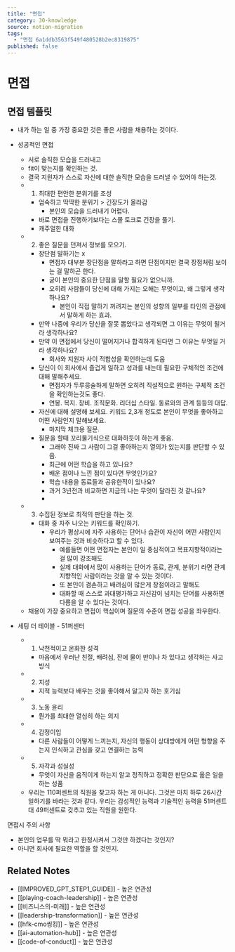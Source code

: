 ```yaml
---
title: "면접"
category: 30-knowledge
source: notion-migration
tags:
  - "면접 6a1ddb3563f549f480528b2ec8319875"
published: false
---
```


# 면접

## 면접 템플릿

* 내가 하는 일 중 가장 중요한 것은 좋은 사람을 채용하는 것이다.

* 성공적인 면접
  * 서로 솔직한 모습을 드러내고
  * fit이 맞는지를 확인하는 것.
  * 결국 지원자가 스스로 자신에 대한 솔직한 모습을 드러낼 수 있어야 하는것.
  * 1. 최대한 편안한 분위기를 조성
    * 엄숙하고 딱딱한 분위기 > 긴장도가 올라감
      * 본인의 모습을 드러내기 어렵다.
    * 바로 면접을 진행하기보다는 스몰 토크로 긴장을 풀기.
    * 캐주얼한 대화
  * 2. 좋은 질문을 던져서 정보를 모으기.
    * 장단점 말하기는 x
      * 면접자 대부분 장단점을 말하라고 하면 단점이지만 결국 장점처럼 보이는 걸 말하곤 한다.
      * 굳이 본인의 중요한 단점을 말할 필요가 없으니까.
      * 오히려 사람들이 당신에 대해 가지는 오해는 무엇이고, 왜 그렇게 생각하나요?
        * 본인이 직접 말하기 꺼려지는 본인의 성향의 일부를 타인의 관점에서 말하게 하는 효과.
    * 만약 나중에 우리가 당신을 잘못 뽑았다고 생각되면 그 이유는 무엇이 될거라 생각하나요?
    * 만약 이 면접에서 당신이 떨어지거나 합격하게 된다면 그 이유는 무엇일 거라 생각하나요?
      * 회사와 지원자 사이 적합성을 확인하는데 도움
    * 당신이 이 회사에서 즐겁게 일하고 성과를 내는데 필요한 구체적인 조건에 대해 말해주세요.
      * 면접자가 두루뭉술하게 말하면 오히려 직설적으로 원하는 구체적 조건을 확인하는것도 좋다.
      * 연봉. 복지. 장비. 조직문화. 리더십 스타일. 동료와의 관계 등등의 대답.
    * 자신에 대해 설명해 보세요. 키워드 2,3개 정도로 본인이 무엇을 좋아하고 어떤 사람인지 말해보세요.
      * 마지막 체크용 질문.
    * 질문을 할때 꼬리물기식으로 대화하듯이 하는게 좋음.
      * 그래야 진짜 그 사람이 그걸 좋아하는지 열의가 있는지를 판단할 수 있음.
      * 최근에 어떤 학습을 하고 있나요?
      * 배운 점이나 느낀 점이 있다면 무엇인가요?
      * 학습 내용을 동료들과 공유한적이 있나요?
      * 과거 3년전과 비교하면 지금의 나는 무엇이 달라진 것 같나요?
      *
  * 3. 수집된 정보로 최적의 판단을 하는 것.
    * 대화 중 자주 나오는 키워드를 확인하기.
      * 우리가 평상시에 자주 사용하는 단어나 습관이 자신이 어떤 사람인지 보여주는 것과 비슷하다고 할 수 있다.
        * 예를들면 어떤 면접자는 본인이 일 중심적이고 목표지향적이라는 걸 많이 강조해도
        * 실제 대화에서 많이 사용하는 단어가 동료, 관계, 분위기 라면 관계지향적인 사람이라는 것을 알 수 있는 것이다.
        * 또 본인이 겸손하고 배려심이 많은게 장점이라고 말해도
        * 대화할 때 스스로 과대평가하고 자신감이 넘치는 단어를 사용하면 다름을 알 수 있다는 것이다.
  * 채용이 가장 중요하고 면접이 핵심이며 질문의 수준이 면접 성공을 좌우한다.

* 세팅 더 테이블 - 51퍼센터
  * 1. 낙천적이고 온화한 성격
    * 마음에서 우러난 친절, 배려심, 잔에 물이 반이나 차 있다고 생각하는 사고방식
  * 2. 지성
    * 지적 능력보다 배우는 것을 좋아해서 알고자 하는 호기심
  * 3. 노동 윤리
    * 뭔가를 최대한 열심히 하는 의지
  * 4. 감정이입
    * 다른 사람들이 어떻게 느끼는지, 자신의 행동이 상대방에게 어떤 형향을 주는지 인식하고 관심을 갖고 연결하는 능력
  * 5. 자각과 성실성
    * 무엇이 자신을 움직이게 하는지 알고 정직하고 정확한 판단으로 옮은 일을 하는 성품
  * 우리는 110퍼센트의 직원을 찾고자 하는 게 아니다. 그것은 마치 하루 26시간 일하기를 바라는 것과 같다. 우리는 감성적인 능력과 기술적인 능력을 51퍼센트 대 49퍼센트로 갖추고 있는 직원을 원한다.

면접시 주의 사항

* 본인의 업무를 딱 뭐라고 한정시켜서 그것만 하겠다는 것인지?
* 아니면 회사에 필요한 역할을 할 것인지.

## Related Notes
- [[IMPROVED_GPT_STEP1_GUIDE]] - 높은 연관성
- [[playing-coach-leadership]] - 높은 연관성
- [[비즈니스의-미래]] - 높은 연관성
- [[leadership-transformation]] - 높은 연관성
- [[hfk-cmo씽킹]] - 높은 연관성
- [[ai-automation-hub]] - 높은 연관성
- [[code-of-conduct]] - 높은 연관성
